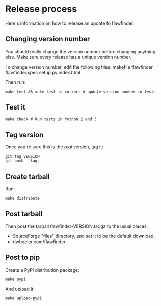 # Release process

Here's information on how to release an update to flawfinder.

## Changing version number

You should really change the version number before changing anything else.
Make sure every release has a unique version number.

To change version number, edit the following files:
makefile
flawfinder
flawfinder.spec
setup.py
index.html

Then run:

~~~~
make test && make test-is-correct # update version number in tests
~~~~

## Test it

~~~~
make check # Run tests in Python 2 and 3
~~~~

## Tag version

Once you're sure this is the *real* version, tag it:

~~~~
git tag VERSION
git push --tags
~~~~

## Create tarball

Run:

~~~~
make distribute
~~~~


## Post tarball

Then post the tarball flawfinder-VERSION.tar.gz to
the usual places:

* SourceForge "files" directory, and set it to be the default download.
* dwheeler.com/flawfinder

## Post to pip

Create a PyPi distribution package:

~~~~
make pypi
~~~~

And upload it:

~~~~
make upload-pypi
~~~~
